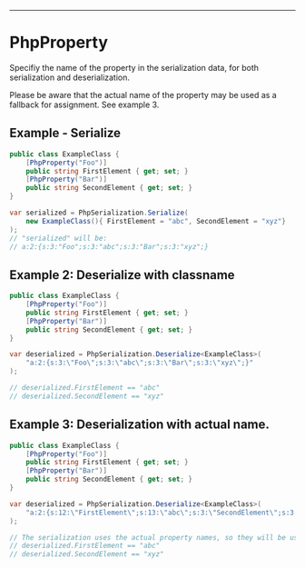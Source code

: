 
---
# PhpProperty

Specifiy the name of the property in the serialization data, for both serialization and deserialization.

Please be aware that the actual name of the property may be used as a fallback for assignment. See example 3.

## Example - Serialize


```C#
public class ExampleClass {
	[PhpProperty("Foo")]
	public string FirstElement { get; set; }
	[PhpProperty("Bar")]
	public string SecondElement { get; set; }
}

var serialized = PhpSerialization.Serialize(
	new ExampleClass(){ FirstElement = "abc", SecondElement = "xyz"}
);
// "serialized" will be:
// a:2:{s:3:"Foo";s:3:"abc";s:3:"Bar";s:3:"xyz";}
```


## Example 2: Deserialize with classname

```C#
public class ExampleClass {
	[PhpProperty("Foo")]
	public string FirstElement { get; set; }
	[PhpProperty("Bar")]
	public string SecondElement { get; set; }
}

var deserialized = PhpSerialization.Deserialize<ExampleClass>(
	"a:2:{s:3:\"Foo\";s:3:\"abc\";s:3:\"Bar\";s:3:\"xyz\";}"
);

// deserialized.FirstElement == "abc"
// deserialized.SecondElement == "xyz"
```

## Example 3: Deserialization with actual name.

```C#
public class ExampleClass {
	[PhpProperty("Foo")]
	public string FirstElement { get; set; }
	[PhpProperty("Bar")]
	public string SecondElement { get; set; }
}

var deserialized = PhpSerialization.Deserialize<ExampleClass>(
	"a:2:{s:12:\"FirstElement\";s:13:\"abc\";s:3:\"SecondElement\";s:3:\"xyz\";}"
);

// The serialization uses the actual property names, so they will be used for assignment. Hence:
// deserialized.FirstElement == "abc"
// deserialized.SecondElement == "xyz"
```